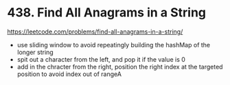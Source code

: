 # 438. Find All Anagrams in a String

https://leetcode.com/problems/find-all-anagrams-in-a-string/

- use sliding window to avoid repeatingly building the hashMap of the longer string
- spit out a character from the left, and pop it if the value is 0
- add in the chracter from the right, position the right index at the targeted position to avoid index out of rangeA